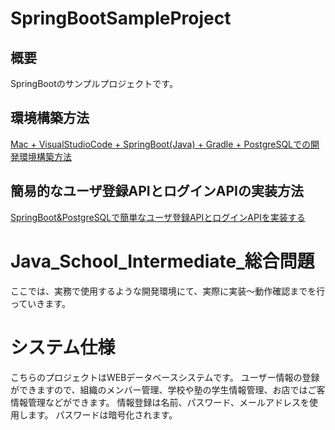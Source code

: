 # SpringBootSampleProject

## 概要
SpringBootのサンプルプロジェクトです。

## 環境構築方法
[Mac + VisualStudioCode + SpringBoot(Java) + Gradle + PostgreSQLでの開発環境構築方法](https://qiita.com/ngnmsn/items/a8c52460739051d60760)

## 簡易的なユーザ登録APIとログインAPIの実装方法
[SpringBoot&PostgreSQLで簡単なユーザ登録APIとログインAPIを実装する](https://qiita.com/ngnmsn/items/636055bcc018783daa7f)

# Java_School_Intermediate_総合問題
ここでは、実務で使用するような開発環境にて、実際に実装～動作確認までを行っていきます。
# システム仕様
こちらのプロジェクトはWEBデータベースシステムです。
ユーザー情報の登録ができますので、組織のメンバー管理、学校や塾の学生情報管理、お店ではご客情報管理などができます。
情報登録は名前、パスワード、メールアドレスを使用します。
パスワードは暗号化されます。
